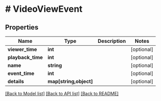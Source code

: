 # # VideoViewEvent

## Properties

Name | Type | Description | Notes
------------ | ------------- | ------------- | -------------
**viewer_time** | **int** |  | [optional]
**playback_time** | **int** |  | [optional]
**name** | **string** |  | [optional]
**event_time** | **int** |  | [optional]
**details** | **map[string,object]** |  | [optional]

[[Back to Model list]](../../README.md#models) [[Back to API list]](../../README.md#endpoints) [[Back to README]](../../README.md)

